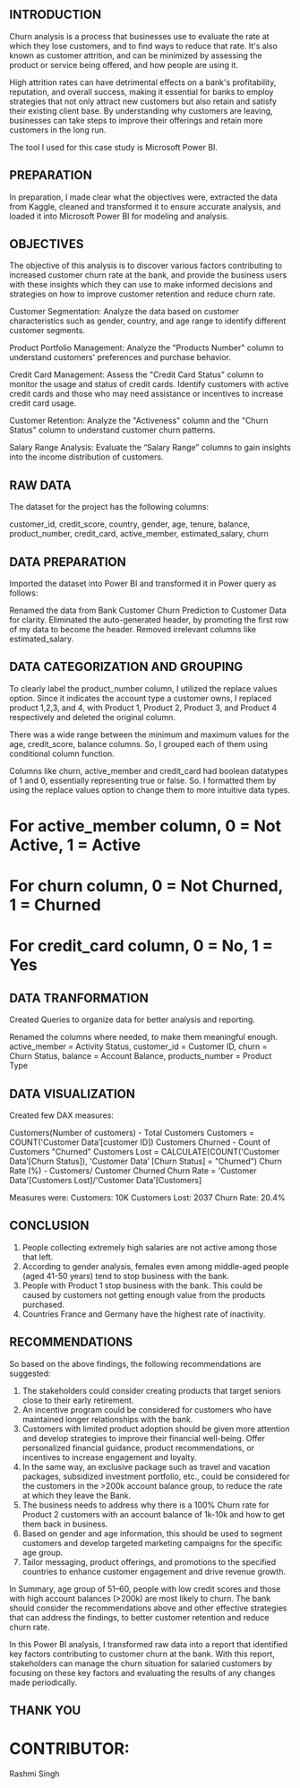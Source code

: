 ## INTRODUCTION
Churn analysis is a process that businesses use to evaluate the rate at which they lose customers, and to find ways to reduce that rate. It's also known as customer attrition, and can be minimized by assessing the product or service being offered, and how people are using it.
 
High attrition rates can have detrimental effects on a bank's profitability, reputation, and overall success, making it essential for banks to employ strategies that not only attract new customers but also retain and satisfy their existing client base. By understanding why customers are leaving, businesses can take steps to improve their offerings and retain more customers in the long run.

The tool I used for this case study is Microsoft Power BI.

## PREPARATION
In preparation, I made clear what the objectives were, extracted the data from Kaggle, cleaned and transformed it to ensure accurate analysis, and loaded it into Microsoft Power BI for modeling and analysis.

## OBJECTIVES
The objective of this analysis is to discover various factors contributing to increased customer churn rate at the bank, and provide the business users with these insights which they can use to make informed decisions and strategies on how to improve customer retention and reduce churn rate.

Customer Segmentation: Analyze the data based on customer characteristics such as gender, country, and age range to identify different customer segments.

Product Portfolio Management: Analyze the "Products Number" column to understand customers' preferences and purchase behavior.

Credit Card Management: Assess the "Credit Card Status" column to monitor the usage and status of credit cards. Identify customers with active credit cards and those who may need assistance or incentives to increase credit card usage.

Customer Retention: Analyze the "Activeness" column and the "Churn Status" column to understand customer churn patterns.

Salary Range Analysis: Evaluate the “Salary Range” columns to gain insights into the income distribution of customers.

## RAW DATA
The dataset for the project has the following columns:

customer_id, 
credit_score, 
country, 
gender, 
age, 
tenure, 
balance, 
product_number, 
credit_card, 
active_member, 
estimated_salary, 
churn

## DATA PREPARATION
Imported the dataset into Power BI and transformed it in Power query as follows:

Renamed the data from Bank Customer Churn Prediction to Customer Data for clarity.
Eliminated the auto-generated header, by promoting the first row of my data to become the header.
Removed irrelevant columns like estimated_salary.

## DATA CATEGORIZATION AND GROUPING
To clearly label the product_number column, I utilized the replace values option. Since it indicates the account type a customer owns, I replaced product 1,2,3, and 4, with Product 1, Product 2, Product 3, and Product 4 respectively and deleted the original column.

There was a wide range between the minimum and maximum values for the age, credit_score, balance columns. So, I grouped each of them using conditional column function.

Columns like churn, active_member and credit_card had boolean datatypes of 1 and 0, essentially representing true or false. So. I formatted them by using the replace values option to change them to more intuitive data types.
  # For active_member column, 0 = Not Active, 1 = Active
  # For churn column, 0 = Not Churned, 1 = Churned
  # For credit_card column, 0 = No, 1 = Yes

## DATA TRANFORMATION
Created Queries to organize data for better analysis and reporting.

 Renamed the columns where needed, to make them meaningful enough.
      active_member = Activity Status, 
      customer_id = Customer ID, 
      churn = Churn Status, 
      balance = Account Balance, 
      products_number = Product Type

## DATA VISUALIZATION
Created few DAX measures:

Customers(Number of customers) - Total Customers
Customers = COUNT('Customer Data’[customer ID])
Customers Churned - Count of Customers "Churned"
Customers Lost = CALCULATE(COUNT('Customer Data’[Churn Status]), 'Customer Data’ 
[Churn Status] = “Churned") 
Churn Rate (%) - Customers/ Customer Churned
Churn Rate = 'Customer Data'[Customers Lost]/'Customer Data'[Customers] 

Measures were:
Customers: 10K
Customers Lost: 2037
Churn Rate: 20.4%

## CONCLUSION
1. People collecting extremely high salaries are not active among those that left.
2. According to gender analysis, females even among middle-aged people (aged 41-50 years) tend to stop business with the bank.
3. People with Product 1 stop business with the bank. This could be caused by customers not getting enough value from the products purchased.
4. Countries France and Germany have the highest rate of inactivity.

## RECOMMENDATIONS
So based on the above findings, the following recommendations are suggested:

1. The stakeholders could consider creating products that target seniors close to their early retirement.
2. An incentive program could be considered for customers who have maintained longer relationships with the bank.
3. Customers with limited product adoption should be given more attention and develop strategies to improve their financial well-being. Offer personalized financial guidance, product recommendations, or incentives to increase engagement and loyalty.
4. In the same way, an exclusive package such as travel and vacation packages, subsidized investment portfolio, etc., could be considered for the customers in the >200k account balance group, to reduce the rate at which they leave the Bank.
5. The business needs to address why there is a 100% Churn rate for Product 2 customers with an account balance of 1k-10k and how to get them back in business.
6. Based on gender and age information, this should be used to segment customers and develop targeted marketing campaigns for the specific age group.
7. Tailor messaging, product offerings, and promotions to the specified countries to enhance customer engagement and drive revenue growth.
   

In Summary, age group of 51–60, people with low credit scores and those with high account balances (>200k) are most likely to churn. The bank should consider the recommendations above and other effective strategies that can address the findings, to better customer retention and reduce churn rate.



In this Power BI analysis, I transformed raw data into a report that identified key factors contributing to customer churn at the bank. With this report, stakeholders can manage the churn situation for salaried customers by focusing on these key factors and evaluating the results of any changes made periodically.

## THANK YOU

# CONTRIBUTOR:
Rashmi Singh









